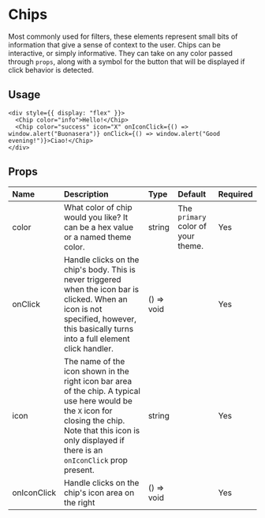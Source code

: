 # Chips

Most commonly used for filters, these elements represent small bits of information that give a sense of context
to the user. Chips can be interactive, or simply informative. They can take on any color passed through `props`,
along with a symbol for the button that will be displayed if click behavior is detected.

## Usage

```
<div style={{ display: "flex" }}>
  <Chip color="info">Hello!</Chip>
  <Chip color="success" icon="X" onIconClick={() => window.alert("Buonasera")} onClick={() => window.alert("Good evening!")}>Ciao!</Chip>
</div>
```

## Props

| Name        | Description                                                                                                                                                                                                        | Type       | Default                            | Required |
| :---------- | :----------------------------------------------------------------------------------------------------------------------------------------------------------------------------------------------------------------- | :--------- | :--------------------------------- | :------- |
| color       | What color of chip would you like? It can be a hex value or a named theme color.                                                                                                                                   | string     | The `primary` color of your theme. | Yes      |
| onClick     | Handle clicks on the chip's body. This is never triggered when the icon bar is clicked. When an icon is not specified, however, this basically turns into a full element click handler.                            | () => void |                                    | Yes      |
| icon        | The name of the icon shown in the right icon bar area of the chip. A typical use here would be the `X` icon for closing the chip. Note that this icon is only displayed if there is an `onIconClick` prop present. | string     |                                    | Yes      |
| onIconClick | Handle clicks on the chip's icon area on the right                                                                                                                                                                 | () => void |                                    | Yes      |

